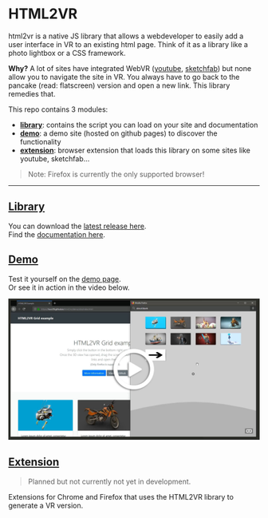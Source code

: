 
# HTML2VR

html2vr is a native JS library that allows a webdeveloper to easily add a user interface in VR to an existing html page. Think of it as a library like a photo lightbox or a CSS framework.

**Why?** A lot of sites have integrated WebVR ([youtube](https://youtube.com), [sketchfab](https://sketchfab.com)) but none allow you to navigate the site in VR. You always have to go back to the pancake (read: flatscreen) version and open a new link. This library remedies that.

This repo contains 3 modules:
- [**library**](./library): contains the script you can load on your site and documentation
- [**demo**](./demo): a demo site (hosted on github pages) to discover the functionality
- [**extension**](./extension): browser extension that loads this library on some sites like youtube, sketchfab...

> Note: Firefox is currently the only supported browser!

---

## [Library](./library)
You can download the [latest release here](https://github.com/tuur29/html2vr/releases).  
Find the [documentation here](./library).

## [Demo](./demo)
Test it yourself on the [demo page](https://tuur29.github.io/html2vr/demo/site).  
Or see it in action in the video below.

[![Click to play video](./demo/preview.jpg)](./demo/preview.mp4)

## [Extension](./extension)
> Planned but not currently not yet in development.

Extensions for Chrome and Firefox that uses the HTML2VR library to generate a VR version.
